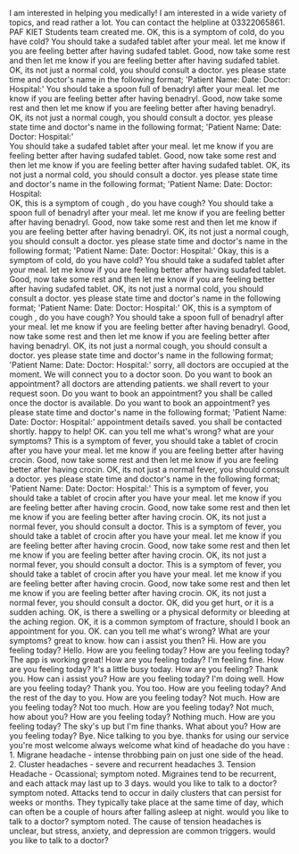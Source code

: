 I am interested in helping you medically!
I am interested in a wide variety of topics, and read rather a lot.
You can contact the helpline at 03322065861.
PAF KIET Students team created me.
OK, this is a symptom of cold, do you have cold?
You should take a sudafed tablet after your meal.
let me know if you are feeling better after having sudafed tablet.
Good, now take some rest and then let me know if you are feeling better after having sudafed tablet.
OK, its not just a normal cold, you should consult a doctor.
yes please state time and doctor's name in the following format; 'Patient Name:  Date:  Doctor: Hospital:'
You should take a spoon full of benadryl after your meal.
let me know if you are feeling better after having benadryl.
Good, now take some rest and then let me know if you are feeling better after having benadryl.
OK, its not just a normal cough, you should consult a doctor.
yes please state time and doctor's name in the following format; 'Patient Name:  Date:  Doctor: Hospital:'   
You should take a sudafed tablet after your meal.
let me know if you are feeling better after having sudafed tablet.
Good, now take some rest and then let me know if you are feeling better after having sudafed tablet.
OK, its not just a normal cold, you should consult a doctor.
yes please state time and doctor's name in the following format; 'Patient Name:  Date:  Doctor: Hospital:                                                                                                                                                          
OK, this is a symptom of cough , do you have cough?
You should take a spoon full of benadryl after your meal.
let me know if you are feeling better after having benadryl.
Good, now take some rest and then let me know if you are feeling better after having benadryl.
OK, its not just a normal cough, you should consult a doctor.
yes please state time and doctor's name in the following format; 'Patient Name:  Date:  Doctor: Hospital:' 
Okay, this is a symptom of cold, do you have cold?
You should take a sudafed tablet after your meal.
let me know if you are feeling better after having sudafed tablet.
Good, now take some rest and then let me know if you are feeling better after having sudafed tablet.
OK, its not just a normal cold, you should consult a doctor.
yes please state time and doctor's name in the following format; 'Patient Name:  Date:  Doctor: Hospital:'
OK, this is a symptom of cough , do you have cough?
You should take a spoon full of benadryl after your meal.
let me know if you are feeling better after having benadryl.
Good, now take some rest and then let me know if you are feeling better after having benadryl.
OK, its not just a normal cough, you should consult a doctor.
yes please state time and doctor's name in the following format; 'Patient Name:  Date:  Doctor: Hospital:'
sorry, all doctors are occupied at the moment. We will connect you to a doctor soon. Do you want to book an appointment?
all doctors are attending patients. we shall revert to your request soon. Do you want to book an appointment?
you shall be called once the doctor is available. Do you want to book an appointment?
yes please state time and doctor's name in the following format; 'Patient Name:  Date:  Doctor: Hospital:'
appointment details saved. you shall be contacted shortly.
happy to help!
OK. can you tell me what's wrong? what are your symptoms?
This is a symptom of fever, you should take a tablet of crocin after you have your meal.
let me know if you are feeling better after having crocin.
Good, now take some rest and then let me know if you are feeling better after having crocin.
OK, its not just a normal fever, you should consult a doctor.
yes please state time and doctor's name in the following format; 'Patient Name:  Date:  Doctor: Hospital:'
This is a symptom of fever, you should take a tablet of crocin after you have your meal.
let me know if you are feeling better after having crocin.
Good, now take some rest and then let me know if you are feeling better after having crocin.
OK, its not just a normal fever, you should consult a doctor.
This is a symptom of fever, you should take a tablet of crocin after you have your meal.
let me know if you are feeling better after having crocin.
Good, now take some rest and then let me know if you are feeling better after having crocin.
OK, its not just a normal fever, you should consult a doctor.
This is a symptom of fever, you should take a tablet of crocin after you have your meal.
let me know if you are feeling better after having crocin.
Good, now take some rest and then let me know if you are feeling better after having crocin.
OK, its not just a normal fever, you should consult a doctor.
OK, did you get hurt, or it is a sudden aching.
OK, is there a swelling or a physical deformity or bleeding at the aching region.
OK, it is a common symptom of fracture, should I book an appointment for you.
OK. can you tell me what's wrong? What are your symptoms?
great to know. how can i assist you then?
Hi. How are you feeling today?
Hello. How are you feeling today?
How are you feeling today?
The app is working great! How are you feeling today?
I'm feeling fine. How are you feeling today?
It's a little busy today. How are you feeling?
Thank you. How can i assist you? How are you feeling today?
I'm doing well. How are you feeling today?
Thank you. You too. How are you feeling today?
And the rest of the day to you. How are you feeling today?
Not much. How are you feeling today?
Not too much. How are you feeling today?
Not much, how about you? How are you feeling today?
Nothing much. How are you feeling today?
The sky's up but I'm fine thanks. What about you? How are you feeling today?
Bye. Nice talking to you
bye. thanks for using our service
you're most welcome
always welcome
what kind of headache do you have : 1. Migrane headache - intense throbbing pain on just one side of the head. 2. Cluster headaches - severe and recurrent headaches 3. Tension Headache - Ocassional;
symptom noted. Migraines tend to be recurrent, and each attack may last up to 3 days. would you like to talk to a doctor?
symptom noted. Attacks tend to occur in daily clusters that can persist for weeks or months. They typically take place at the same time of day, which can often be a couple of hours after falling asleep at night. would you like to talk to a doctor?
symptom noted. The cause of tension headaches is unclear, but stress, anxiety, and depression are common triggers. would you like to talk to a doctor?
